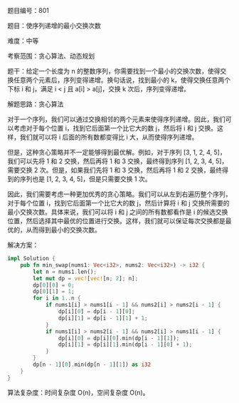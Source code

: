 题目编号：801

题目：使序列递增的最小交换次数

难度：中等

考察范围：贪心算法、动态规划

题干：给定一个长度为 n 的整数序列，你需要找到一个最小的交换次数，使得交换任意两个元素后，序列变得递增。换句话说，找到最小的 k，使得交换任意两个下标 i 和 j，满足 i < j 且 a[i] > a[j]，交换 k 次后，序列变得递增。

解题思路：贪心算法

对于一个序列，我们可以通过交换相邻的两个元素来使得序列递增。因此，我们可以考虑对于每个位置 i，找到它后面第一个比它大的数 j，然后将 i 和 j 交换。这样，我们就可以将 i 后面的所有数都变得比 i 大，从而使得序列递增。

但是，这种贪心策略并不一定能够得到最优解。例如，对于序列 [3, 1, 2, 4, 5]，我们可以先将 1 和 2 交换，然后再将 1 和 3 交换，最终得到序列 [1, 2, 3, 4, 5]，需要交换 2 次。但是，如果我们先将 1 和 3 交换，然后再将 1 和 2 交换，最终得到的序列也是 [1, 2, 3, 4, 5]，但是只需要交换 1 次。

因此，我们需要考虑一种更加优秀的贪心策略。我们可以从左到右遍历整个序列，对于每个位置 i，找到它后面第一个比它大的数 j，然后计算将 i 和 j 交换所需要的最小交换次数。具体来说，我们可以将 i 和 j 之间的所有数都看作是 i 的候选交换位置，然后选择其中最优的位置进行交换。这样，我们就可以保证每次交换都是最优的，从而得到最小的交换次数。

解决方案：

```rust
impl Solution {
    pub fn min_swap(nums1: Vec<i32>, nums2: Vec<i32>) -> i32 {
        let n = nums1.len();
        let mut dp = vec![vec![n; 2]; n];
        dp[0][0] = 0;
        dp[0][1] = 1;
        for i in 1..n {
            if nums1[i] > nums1[i - 1] && nums2[i] > nums2[i - 1] {
                dp[i][0] = dp[i - 1][0];
                dp[i][1] = dp[i - 1][1] + 1;
            }
            if nums1[i] > nums2[i - 1] && nums2[i] > nums1[i - 1] {
                dp[i][0] = dp[i][0].min(dp[i - 1][1]);
                dp[i][1] = dp[i][1].min(dp[i - 1][0] + 1);
            }
        }
        dp[n - 1][0].min(dp[n - 1][1]) as i32
    }
}
```

算法复杂度：时间复杂度 O(n)，空间复杂度 O(n)。
